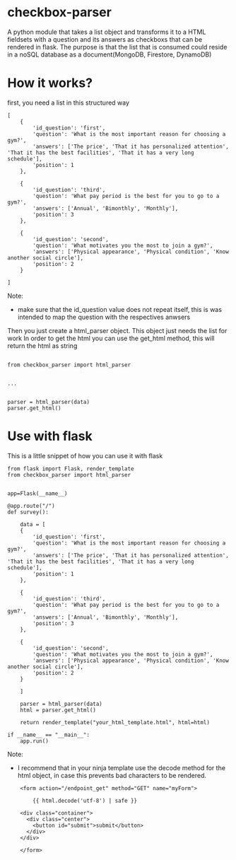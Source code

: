 # checkbox-parser
A python module that takes a list object and transforms it to a HTML fieldsets with a question and its answers as checkboxs that can be rendered in flask. The purpose is that the list that is consumed could reside in a noSQL database as a document(MongoDB, Firestore, DynamoDB)

# How it works?
first, you need a list in this structured way 

```
[
    {
        'id_question': 'first', 
        'question': 'What is the most important reason for choosing a gym?', 
        'answers': ['The price', 'That it has personalized attention', 'That it has the best facilities', 'That it has a very long schedule'], 
        'position': 1
    }, 
    
    {
        'id_question': 'third', 
        'question': 'What pay period is the best for you to go to a gym?', 
        'answers': ['Annual', 'Bimonthly', 'Monthly'], 
        'position': 3
    }, 
    
    {
        'id_question': 'second', 
        'question': 'What motivates you the most to join a gym?', 
        'answers': ['Physical appearance', 'Physical condition', 'Know another social circle'], 
        'position': 2
    }
        
]

```
Note:
* make sure that the id_question value does not repeat itself, this is was intended to map the question with the respectives anwsers

Then you just create a html_parser object. This object just needs the list for work
In order to get the html you can use the get_html method, this will return the html as string


```

from checkbox_parser import html_parser


...


parser = html_parser(data)
parser.get_html()
```

# Use with flask

This is a little snippet of how you can use it with flask

```
from flask import Flask, render_template
from checkbox_parser import html_parser


app=Flask(__name__)

@app.route("/")
def survey():

    data = [
    {
        'id_question': 'first', 
        'question': 'What is the most important reason for choosing a gym?', 
        'answers': ['The price', 'That it has personalized attention', 'That it has the best facilities', 'That it has a very long schedule'], 
        'position': 1
    }, 
    
    {
        'id_question': 'third', 
        'question': 'What pay period is the best for you to go to a gym?', 
        'answers': ['Annual', 'Bimonthly', 'Monthly'], 
        'position': 3
    }, 
    
    {
        'id_question': 'second', 
        'question': 'What motivates you the most to join a gym?', 
        'answers': ['Physical appearance', 'Physical condition', 'Know another social circle'], 
        'position': 2
    }
        
    ]

    parser = html_parser(data)
    html = parser.get_html()

    return render_template("your_html_template.html", html=html)

if __name__ == "__main__":
    app.run()
```
Note:
* I recommend that in your ninja template use the decode method for the html object, in case this prevents bad characters to be rendered.

```
    <form action="/endpoint_get" method="GET" name="myForm">

        {{ html.decode('utf-8') | safe }}

    <div class="container">
      <div class="center">
        <button id="submit">submit</button>
      </div>
    </div>

    </form>
```
